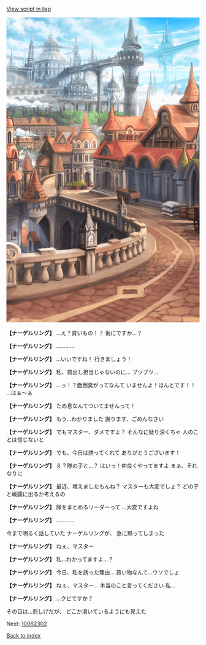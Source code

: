 [View script in lisp](../scripts/10062301.txt)

![town.png](../images/backgrounds/town.png)

**【ナーゲルリング】**
…え？買いもの！？
街にですか…？

**【ナーゲルリング】**
…………

**【ナーゲルリング】**
…いいですね！
行きましょう！

**【ナーゲルリング】**
私、買出し担当じゃないのに…
ブツブツ…

**【ナーゲルリング】**
…っ！？面倒臭がってなんて
いませんよ！ほんとです！！
…はぁ〜ぁ

**【ナーゲルリング】**
ため息なんてついてませんって！

**【ナーゲルリング】**
もう…わかりました
謝ります、ごめんなさい

**【ナーゲルリング】**
でもマスター、ダメですよ？
そんなに疑り深くちゃ
人のことは信じないと

**【ナーゲルリング】**
でも、今日は誘ってくれて
ありがとうございます！

**【ナーゲルリング】**
え？隊の子と…？
はいっ！仲良くやってますよ
まぁ、それなりに

**【ナーゲルリング】**
最近、増えましたもんね？
マスターも大変でしょ？
どの子と戦闘に出るか考えるの

**【ナーゲルリング】**
隊をまとめるリーダーって
…大変ですよね

**【ナーゲルリング】**
…………

今まで明るく話していた
ナーゲルリングが、
急に黙ってしまった

**【ナーゲルリング】**
ねぇ、マスター

**【ナーゲルリング】**
私…わかってますよ…？

**【ナーゲルリング】**
今日、私を誘った理由…
買い物なんて…ウソでしょ

**【ナーゲルリング】**
ねぇ、マスター…
本当のこと言ってください
私…

**【ナーゲルリング】**
…クビですか？

その目は…悲しげだが、
どこか渇いているようにも見えた

Next: [10062302](10062302.md)

[Back to index](index.md)

